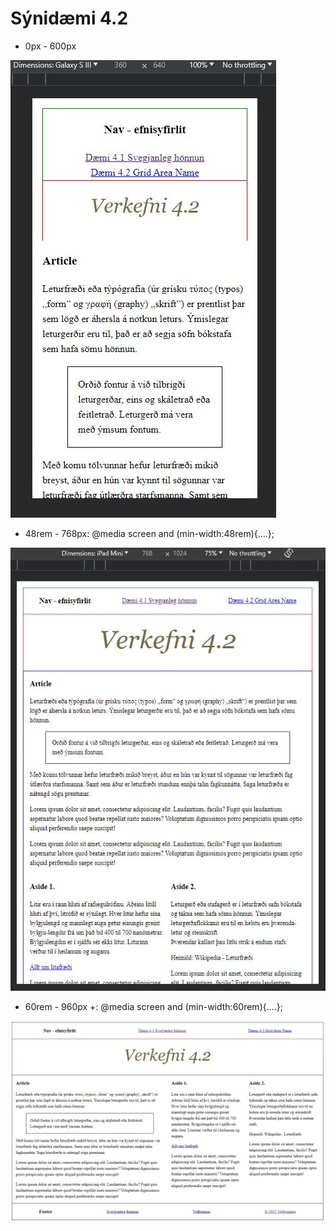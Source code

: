 # Sýnidæmi 4.2

- 0px - 600px

![Grid RWD](verk-42-1.jpg)

- 48rem - 768px: @media screen and (min-width:48rem){....}; 

![Grid RWD](verk-42-2.jpg)

- 60rem - 960px +: @media screen and (min-width:60rem){....};  

![Grid RWD](verk-42-3.jpg)